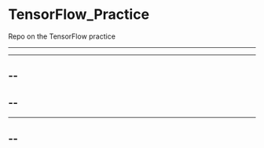 # TensorFlow_Practice

Repo on the TensorFlow practice

----
-------
--
----
--
--------------
----
--
--------
